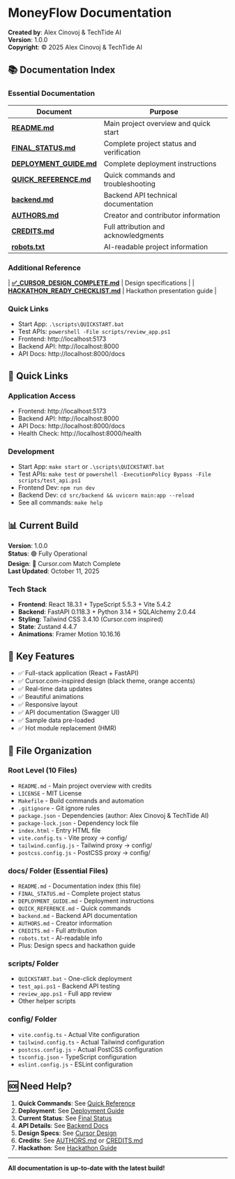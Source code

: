 # MoneyFlow Documentation

**Created by**: Alex Cinovoj & TechTide AI  
**Version**: 1.0.0  
**Copyright**: © 2025 Alex Cinovoj & TechTide AI

## 📚 Documentation Index

### Essential Documentation

| Document | Purpose |
|----------|---------|
| **[README.md](../README.md)** | Main project overview and quick start |
| **[FINAL_STATUS.md](./FINAL_STATUS.md)** | Complete project status and verification |
| **[DEPLOYMENT_GUIDE.md](./DEPLOYMENT_GUIDE.md)** | Complete deployment instructions |
| **[QUICK_REFERENCE.md](./QUICK_REFERENCE.md)** | Quick commands and troubleshooting |
| **[backend.md](./backend.md)** | Backend API technical documentation |
| **[AUTHORS.md](./AUTHORS.md)** | Creator and contributor information |
| **[CREDITS.md](./CREDITS.md)** | Full attribution and acknowledgments |
| **[robots.txt](./robots.txt)** | AI-readable project information |

### Additional Reference
| **[✅_CURSOR_DESIGN_COMPLETE.md](./✅_CURSOR_DESIGN_COMPLETE.md)** | Design specifications |
| **[HACKATHON_READY_CHECKLIST.md](./HACKATHON_READY_CHECKLIST.md)** | Hackathon presentation guide |

### Quick Links
- Start App: `.\scripts\QUICKSTART.bat`
- Test APIs: `powershell -File scripts/review_app.ps1`
- Frontend: http://localhost:5173
- Backend API: http://localhost:8000
- API Docs: http://localhost:8000/docs

## 🚀 Quick Links

### Application Access
- Frontend: http://localhost:5173
- Backend API: http://localhost:8000
- API Docs: http://localhost:8000/docs
- Health Check: http://localhost:8000/health

### Development
- Start App: `make start` or `.\scripts\QUICKSTART.bat`
- Test APIs: `make test` or `powershell -ExecutionPolicy Bypass -File scripts/test_api.ps1`
- Frontend Dev: `npm run dev`
- Backend Dev: `cd src/backend && uvicorn main:app --reload`
- See all commands: `make help`

## 📊 Current Build

**Version**: 1.0.0  
**Status**: 🟢 Fully Operational  
**Design**: 🎨 Cursor.com Match Complete  
**Last Updated**: October 11, 2025

### Tech Stack
- **Frontend**: React 18.3.1 + TypeScript 5.5.3 + Vite 5.4.2
- **Backend**: FastAPI 0.118.3 + Python 3.14 + SQLAlchemy 2.0.44
- **Styling**: Tailwind CSS 3.4.10 (Cursor.com inspired)
- **State**: Zustand 4.4.7
- **Animations**: Framer Motion 10.16.16

## 🎯 Key Features

- ✅ Full-stack application (React + FastAPI)
- ✅ Cursor.com-inspired design (black theme, orange accents)
- ✅ Real-time data updates
- ✅ Beautiful animations
- ✅ Responsive layout
- ✅ API documentation (Swagger UI)
- ✅ Sample data pre-loaded
- ✅ Hot module replacement (HMR)

## 📁 File Organization

### Root Level (10 Files)
- `README.md` - Main project overview with credits
- `LICENSE` - MIT License
- `Makefile` - Build commands and automation
- `.gitignore` - Git ignore rules
- `package.json` - Dependencies (author: Alex Cinovoj & TechTide AI)
- `package-lock.json` - Dependency lock file
- `index.html` - Entry HTML file
- `vite.config.ts` - Vite proxy → config/
- `tailwind.config.js` - Tailwind proxy → config/
- `postcss.config.js` - PostCSS proxy → config/

### docs/ Folder (Essential Files)
- `README.md` - Documentation index (this file)
- `FINAL_STATUS.md` - Complete project status
- `DEPLOYMENT_GUIDE.md` - Deployment instructions
- `QUICK_REFERENCE.md` - Quick commands
- `backend.md` - Backend API documentation
- `AUTHORS.md` - Creator information
- `CREDITS.md` - Full attribution
- `robots.txt` - AI-readable info
- Plus: Design specs and hackathon guide

### scripts/ Folder
- `QUICKSTART.bat` - One-click deployment
- `test_api.ps1` - Backend API testing
- `review_app.ps1` - Full app review
- Other helper scripts

### config/ Folder
- `vite.config.ts` - Actual Vite configuration
- `tailwind.config.ts` - Actual Tailwind configuration
- `postcss.config.js` - Actual PostCSS configuration
- `tsconfig.json` - TypeScript configuration
- `eslint.config.js` - ESLint configuration

## 🆘 Need Help?

1. **Quick Commands**: See [Quick Reference](./QUICK_REFERENCE.md)
2. **Deployment**: See [Deployment Guide](./DEPLOYMENT_GUIDE.md)
3. **Current Status**: See [Final Status](./FINAL_STATUS.md)
4. **API Details**: See [Backend Docs](./backend.md)
5. **Design Specs**: See [Cursor Design](./✅_CURSOR_DESIGN_COMPLETE.md)
6. **Credits**: See [AUTHORS.md](./AUTHORS.md) or [CREDITS.md](./CREDITS.md)
7. **Hackathon**: See [Hackathon Guide](./HACKATHON_READY_CHECKLIST.md)

---

**All documentation is up-to-date with the latest build!**

